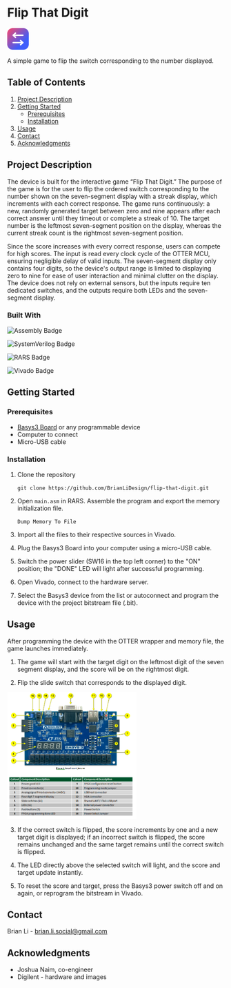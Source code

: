 # Flip That Digit

<img src="assets/images/icons/flip_that_digit.svg" alt="Flip That Digit icon" width="50">

A simple game to flip the switch corresponding to the number displayed.

## Table of Contents

1. [Project Description](#project-description)
2. [Getting Started](#getting-started)
   - [Prerequisites](#prerequisites)
   - [Installation](#installation)
3. [Usage](#usage)
4. [Contact](#contact)
5. [Acknowledgments](#acknowledgments)

## Project Description

The device is built for the interactive game “Flip That Digit.” The purpose of the game is for the user to flip the ordered switch corresponding to the number shown on the seven-segment display with a streak display, which increments with each correct response. The game runs continuously: a new, randomly generated target between zero and nine appears after each correct answer until they timeout or complete a streak of 10. The target number is the leftmost seven-segment position on the display, whereas the current streak count is the rightmost seven-segment position.

Since the score increases with every correct response, users can compete for high scores. The input is read every clock cycle of the OTTER MCU, ensuring negligible delay of valid inputs. The seven-segment display only contains four digits, so the device's output range is limited to displaying zero to nine for ease of user interaction and minimal clutter on the display. The device does not rely on external sensors, but the inputs require ten dedicated switches, and the outputs require both LEDs and the seven-segment display.

### Built With

![Assembly Badge][assembly-badge]

![SystemVerilog Badge][systemverilog-badge]

![RARS Badge][rars-badge]

![Vivado Badge][vivado-badge]

## Getting Started

### Prerequisites

- [Basys3 Board][basys3-reference-manual-url] or any programmable device
- Computer to connect
- Micro-USB cable

### Installation

1. Clone the repository

   ```git
   git clone https://github.com/BrianLiDesign/flip-that-digit.git
   ```

2. Open `main.asm` in RARS. Assemble the program and export the memory initialization file.

   ```memory
   Dump Memory To File
   ```

3. Import all the files to their respective sources in Vivado.

4. Plug the Basys3 Board into your computer using a micro-USB cable.

5. Switch the power slider (SW16 in the top left corner) to the "ON" position; the "DONE" LED will light after successful programming.

6. Open Vivado, connect to the hardware server.

7. Select the Basys3 device from the list or autoconnect and program the device with the project bitstream file (.bit).

## Usage

After programming the device with the OTTER wrapper and memory file, the game launches immediately.

1. The game will start with the target digit on the leftmost digit of the seven segment display, and the score wil be on the rightmost digit.

2. Flip the slide switch that corresponds to the displayed digit.

<img src="assets/images/basys3_board_mapping.png" alt="Flip That Digit icon" width="300">

3. If the correct switch is flipped, the score increments by one and a new target digit is displayed; if an incorrect switch is flipped, the score remains unchanged and the same target remains until the correct switch is flipped.

4. The LED directly above the selected switch will light, and the score and target update instantly.

5. To reset the score and target, press the Basys3 power switch off and on again, or reprogram the bitstream in Vivado.

## Contact

Brian Li - <brian.li.social@gmail.com>

## Acknowledgments

- Joshua Naim, co-engineer
- Digilent - hardware and images

<!-- MARKDOWN LINKS & IMAGES -->

[assembly-badge]: https://img.shields.io/badge/assembly-assembly?style=for-the-badge&color=darkblue
[basys3-reference-manual-url]: https://digilent.com/shop/basys-3-amd-artix-7-fpga-trainer-board-recommended-for-introductory-users/
[rars-badge]: https://img.shields.io/badge/rars-rars?style=for-the-badge&color=orange
[systemverilog-badge]: https://img.shields.io/badge/systemverilog-systemverilog?style=for-the-badge&color=lightblue
[vivado-badge]: https://img.shields.io/badge/vivado-vivado?style=for-the-badge&color=white
